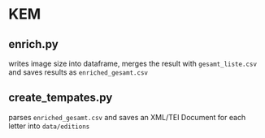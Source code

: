# KEM

## enrich.py

writes image size into dataframe, merges the result with `gesamt_liste.csv` and saves results as `enriched_gesamt.csv`

## create_tempates.py

parses `enriched_gesamt.csv` and saves an XML/TEI Document for each letter into `data/editions`